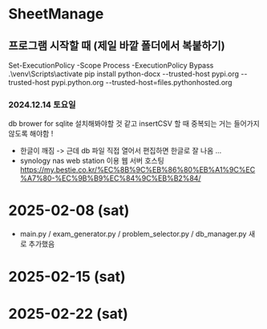 # SheetManage

## 프로그램 시작할 때 (제일 바깥 폴더에서 복붙하기)
Set-ExecutionPolicy -Scope Process -ExecutionPolicy Bypass
.\venv\Scripts\activate
pip install python-docx  --trusted-host pypi.org --trusted-host pypi.python.org --trusted-host=files.pythonhosted.org

### 2024.12.14 토요일 
db brower for sqlite 설치해봐야할 것 같고 
insertCSV 할 때 중복되는 거는 들어가지 않도록 해야함 ! 
+ 한글이 깨짐 -> 근데 db 파일 직접 열어서 편집하면 한글로 잘 나옴 ...
+ synology nas web station 이용 웹 서버 호스팅 https://my.bestie.co.kr/%EC%8B%9C%EB%86%80%EB%A1%9C%EC%A7%80-%EC%9B%B9%EC%84%9C%EB%B2%84/


# 2025-02-08 (sat)
- main.py / exam_generator.py / problem_selector.py / db_manager.py 새로 추가했음 

# 2025-02-15 (sat)

# 2025-02-22 (sat)
